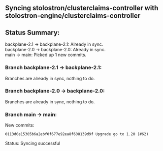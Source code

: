 ## Syncing stolostron/clusterclaims-controller with stolostron-engine/clusterclaims-controller

## Status Summary:

backplane-2.1 -> backplane-2.1: Already in sync.  
backplane-2.0 -> backplane-2.0: Already in sync.  
main -> main: Picked up 1 new commits.  

### Branch backplane-2.1 -> backplane-2.1:

Branches are already in sync, nothing to do.

### Branch backplane-2.0 -> backplane-2.0:

Branches are already in sync, nothing to do.

### Branch main -> main:

New commits:

```
0113d0e15305b6a2ebf0f677e92ea8f608139d9f Upgrade go to 1.20 (#62)
```

Status: Syncing successful
